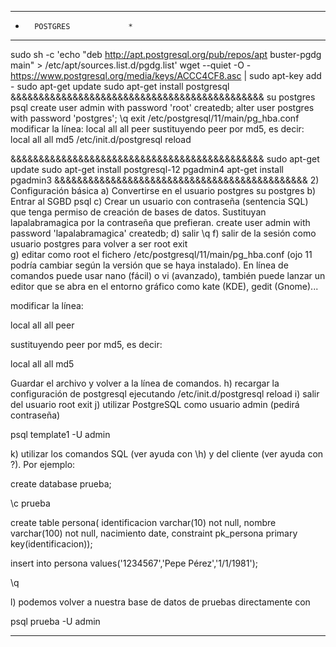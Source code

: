 ********************
*       POSTGRES             *
*********************

sudo sh -c 'echo "deb http://apt.postgresql.org/pub/repos/apt buster-pgdg main" > /etc/apt/sources.list.d/pgdg.list'
wget --quiet -O - https://www.postgresql.org/media/keys/ACCC4CF8.asc | sudo apt-key add -
sudo apt-get update
sudo apt-get install postgresql
&&&&&&&&&&&&&&&&&&&&&&&&&&&&&&&&&&&&&&&&&&&&&
 su postgres
psql
 create user admin with password 'root' createdb;
alter user postgres with password 'postgres';
 \q
exit
/etc/postgresql/11/main/pg_hba.conf
modificar la línea:
local   all         all                               peer
sustituyendo peer por md5, es decir:
local   all         all                               md5
/etc/init.d/postgresql reload

&&&&&&&&&&&&&&&&&&&&&&&&&&&&&&&&&&&&&&&&&&&&&
sudo apt-get update
sudo apt-get install postgresql-12 pgadmin4
apt-get install pgadmin3
&&&&&&&&&&&&&&&&&&&&&&&&&&&&&&&&&&&&&&&&&&&&&
2) Configuración básica
a) Convertirse en el usuario postgres
              su postgres
b) Entrar al SGBD
                psql 
c) Crear un usuario con contraseña (sentencia SQL) que tenga permiso de creación de bases de datos. Sustituyan lapalabramagica por la contraseña que prefieran.
             create user admin with password 'lapalabramagica' createdb;
d) salir
                \q
f) salir de la sesión como usuario postgres para volver a ser root
                 exit   
g) editar como root el fichero /etc/postgresql/11/main/pg_hba.conf (ojo 11 podría cambiar según la versión que se haya instalado). En línea de comandos puede usar nano (fácil) o vi (avanzado), también puede lanzar un editor que se abra en el entorno gráfico como kate (KDE), gedit (Gnome)...

modificar la línea:

local   all         all                               peer

sustituyendo peer por md5, es decir:

local   all         all                               md5

Guardar el archivo y volver a la línea de comandos.
h) recargar la configuración de postgresql ejecutando
              /etc/init.d/postgresql reload
i) salir del usuario root
                 exit
j) utilizar PostgreSQL como usuario admin (pedirá contraseña)

 psql template1 -U admin

k) utilizar los comandos SQL (ver ayuda con \h) y del cliente (ver ayuda con \?). Por ejemplo:

 create database prueba;

 \c prueba

 create table persona(
  identificacion varchar(10) not null,
  nombre varchar(100) not null,
  nacimiento date,
  constraint pk_persona primary key(identificacion));

 insert into persona values('1234567','Pepe Pérez','1/1/1981');

 \q
 
l) podemos volver a nuestra base de datos de pruebas directamente con

 psql prueba -U admin

***********************
